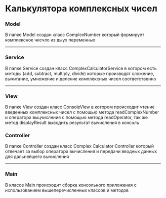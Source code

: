 # Калькулятора комплексных чисел

### Model

В папке Model создан класс ComplexNumber который формирует комплексное чисчло из дыух переменных
___

### Service

В папке Service создан класс ComplexCalculatorService в котором есть методы (add, subtract, multiply, divide) которые производят сложение, вычитание, умножение и деление комплексных чисел соответственно
___

### View

В папке View создан класс ConsoleView в котором происходит чтение введенных комплексных чисел с помощью метода readComplexNumber и оператора выцчисления с помощью метода readOperator, так же метод displayResult выводить результат вычисления в консоль

### Controller

В папке Controller создан класс Complex Calculator Controller который отвечает за выбор оператора вычисления и передачи вводных данных для дальнейшего вычисления
___

### Main

В классе Main происходит сборка консольного приложения с использованием вышеперечисленных классов и методов